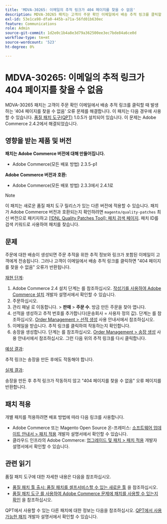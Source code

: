 ```yaml
---
title: 'MDVA-30265: 이메일의 추적 링크가 404 페이지를 찾을 수 없음'
description: MDVA-30265 패치는 고객이 주문 확인 이메일에서 배송 추적 링크를 클릭할 때 발생하는 '404 페이지를 찾을 수 없음' 오류 문제를 해결합니다. 이 패치는 [Quality Patches Tool (QPT)](/help/announcements/adobe-commerce-announcements/magento-quality-patches-released-new-tool-to-self-serve-quality-patches.md) 1.0.5가 설치된 경우 사용할 수 있습니다. 이 문제는 Adobe Commerce 2.4.2에서 해결되었습니다.
exl-id: 53e1ca98-dfa0-445b-a71a-56fd01b630ec
feature: Communications
role: Admin
source-git-commit: 1d2e0c1b4a8e3d79a362500ee3ec7bde84a6ce0d
workflow-type: tm+mt
source-wordcount: '523'
ht-degree: 0%

---
```


# MDVA-30265: 이메일의 추적 링크가 404 페이지를 찾을 수 없음

MDVA-30265 패치는 고객이 주문 확인 이메일에서 배송 추적 링크를 클릭할 때 발생하는 &#39;404 페이지를 찾을 수 없음&#39; 오류 문제를 해결합니다. 이 패치는 다음 경우에 사용할 수 있습니다. [품질 패치 도구(QPT)](/help/announcements/adobe-commerce-announcements/magento-quality-patches-released-new-tool-to-self-serve-quality-patches.md) 1.0.5가 설치되어 있습니다. 이 문제는 Adobe Commerce 2.4.2에서 해결되었습니다.

## 영향을 받는 제품 및 버전

**패치는 Adobe Commerce 버전에 대해 만들어집니다.**

* Adobe Commerce(모든 배포 방법) 2.3.5-p1

**Adobe Commerce 버전과 호환:**

* Adobe Commerce(모든 배포 방법) 2.3.3에서 2.4.1로

>[!NOTE]
>
>이 패치는 새로운 품질 패치 도구 릴리스가 있는 다른 버전에 적용할 수 있습니다. 패치가 Adobe Commerce 버전과 호환되는지 확인하려면 `magento/quality-patches` 최신 버전으로 패키지하고 [[!DNL Quality Patches Tool]: 패치 검색 페이지](https://devdocs.magento.com/quality-patches/tool.html#patch-grid). 패치 ID를 검색 키워드로 사용하여 패치를 찾습니다.

## 문제

주문에 대한 배송이 생성되면 주문 추적을 위한 추적 정보와 링크가 포함된 이메일이 고객에게 전송됩니다. 그러나 고객이 이메일에서 배송 추적 링크를 클릭하면 &quot;404 페이지를 찾을 수 없음&quot; 오류가 반환됩니다.

<u>재현 단계</u>:

1. Adobe Commerce 2.4 설치 단계는 를 참조하십시오. [작성기를 사용하여 Adobe Commerce 설치](https://devdocs.magento.com/guides/v2.4/install-gde/composer.html) 개발자 설명서에서 확인할 수 있습니다.
1. 주문하십시오.
1. 관리 패널 로 이동합니다. > **판매** > **주문 수**. 방금 만든 주문을 찾아 엽니다.
1. 선적을 생성하고 추적 번호를 추가합니다(운송회사 = 사용자 정의 값). 단계는 를 참조하십시오. [Order Management > 선적 생성](https://docs.magento.com/user-guide/sales/shipments-create.html) 사용 안내서에서 참조하십시오.
1. 이메일을 받습니다. 추적 링크를 클릭하여 작동하는지 확인합니다.
1. 송장을 생성합니다. 단계는 를 참조하십시오. [Order Management > 송장 생성](https://docs.magento.com/user-guide/sales/invoice-create.html) 사용 안내서에서 참조하십시오. 그런 다음 위의 추적 링크를 다시 클릭합니다.

<u>예상 결과</u>:

추적 링크는 송장을 만든 후에도 작동해야 합니다.

<u>실제 결과</u>:

송장을 만든 후 추적 링크가 작동하지 않고 &quot;404 페이지를 찾을 수 없음&quot; 오류 페이지를 반환합니다.

## 패치 적용

개별 패치를 적용하려면 배포 방법에 따라 다음 링크를 사용합니다.

* Adobe Commerce 또는 Magento Open Source 온-프레미스: [소프트웨어 업데이트 안내서 > 패치 적용](https://devdocs.magento.com/guides/v2.4/comp-mgr/patching/mqp.html) 개발자 설명서에서 확인할 수 있습니다.
* 클라우드 인프라의 Adobe Commerce: [업그레이드 및 패치 > 패치 적용](https://devdocs.magento.com/cloud/project/project-patch.html) 개발자 설명서에서 확인할 수 있습니다.

## 관련 읽기

품질 패치 도구에 대한 자세한 내용은 다음을 참조하십시오.

* [품질 패치 툴 출시: 품질 패치를 셀프서비스할 수 있는 새로운 툴](/help/announcements/adobe-commerce-announcements/magento-quality-patches-released-new-tool-to-self-serve-quality-patches.md) 을 참조하십시오.
* [품질 패치 도구 를 사용하여 Adobe Commerce 문제에 패치를 사용할 수 있는지 확인](/help/support-tools/patches-available-in-qpt-tool/check-patch-for-magento-issue-with-magento-quality-patches.md) 을 참조하십시오.

QPT에서 사용할 수 있는 다른 패치에 대한 정보는 다음을 참조하십시오. [QPT에서 사용 가능한 패치](https://devdocs.magento.com/quality-patches/tool.html#patch-grid) 개발자 설명서에서 확인할 수 있습니다.
